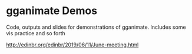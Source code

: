 # gganimate Demos

Code, outputs and slides for demonstrations of gganimate. Includes some vis practice and so forth 

http://edinbr.org/edinbr/2019/06/11/June-meeting.html

